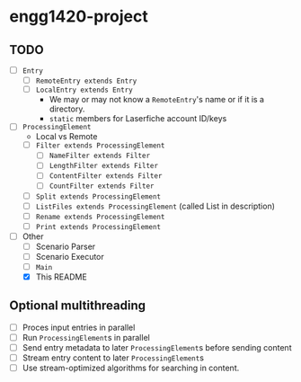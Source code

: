# engg1420-project

## TODO

- [ ] `Entry`
  - [ ] `RemoteEntry extends Entry`
  - [ ] `LocalEntry extends Entry`
    - We may or may not know a `RemoteEntry`'s name or if it is a directory.
    - `static` members for Laserfiche account ID/keys
- [ ] `ProcessingElement`
  - Local vs Remote
  - [ ] `Filter extends ProcessingElement`
    - [ ] `NameFilter extends Filter`
    - [ ] `LengthFilter extends Filter`
    - [ ] `ContentFilter extends Filter`
    - [ ] `CountFilter extends Filter`
  - [ ] `Split extends ProcessingElement`
  - [ ] `ListFiles extends ProcessingElement` (called List in description) 
  - [ ] `Rename extends ProcessingElement`
  - [ ] `Print extends ProcessingElement`
- [ ] Other
  - [ ] Scenario Parser
  - [ ] Scenario Executor
  - [ ] `Main`
  - [x] This README

## Optional multithreading
  - [ ] Proces input entries in parallel
  - [ ] Run `ProcessingElement`s in parallel
  - [ ] Send entry metadata to later `ProcessingElement`s before sending content
  - [ ] Stream entry content to later `ProcessingElement`s
  - [ ] Use stream-optimized algorithms for searching in content.
